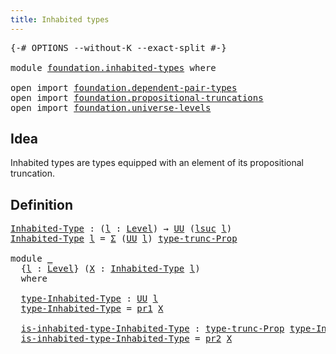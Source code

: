 ```yaml
---
title: Inhabited types
---
```


<pre class="Agda"><a id="41" class="Symbol">{-#</a> <a id="45" class="Keyword">OPTIONS</a> <a id="53" class="Pragma">--without-K</a> <a id="65" class="Pragma">--exact-split</a> <a id="79" class="Symbol">#-}</a>

<a id="84" class="Keyword">module</a> <a id="91" href="foundation.inhabited-types.html" class="Module">foundation.inhabited-types</a> <a id="118" class="Keyword">where</a>

<a id="125" class="Keyword">open</a> <a id="130" class="Keyword">import</a> <a id="137" href="foundation.dependent-pair-types.html" class="Module">foundation.dependent-pair-types</a>
<a id="169" class="Keyword">open</a> <a id="174" class="Keyword">import</a> <a id="181" href="foundation.propositional-truncations.html" class="Module">foundation.propositional-truncations</a>
<a id="218" class="Keyword">open</a> <a id="223" class="Keyword">import</a> <a id="230" href="foundation.universe-levels.html" class="Module">foundation.universe-levels</a>
</pre>
## Idea

Inhabited types are types equipped with an element of its propositional truncation.

## Definition

<pre class="Agda"><a id="Inhabited-Type"></a><a id="379" href="foundation.inhabited-types.html#379" class="Function">Inhabited-Type</a> <a id="394" class="Symbol">:</a> <a id="396" class="Symbol">(</a><a id="397" href="foundation.inhabited-types.html#397" class="Bound">l</a> <a id="399" class="Symbol">:</a> <a id="401" href="Agda.Primitive.html#597" class="Postulate">Level</a><a id="406" class="Symbol">)</a> <a id="408" class="Symbol">→</a> <a id="410" href="foundation-core.universe-levels.html#235" class="Primitive">UU</a> <a id="413" class="Symbol">(</a><a id="414" href="Agda.Primitive.html#780" class="Primitive">lsuc</a> <a id="419" href="foundation.inhabited-types.html#397" class="Bound">l</a><a id="420" class="Symbol">)</a>
<a id="422" href="foundation.inhabited-types.html#379" class="Function">Inhabited-Type</a> <a id="437" href="foundation.inhabited-types.html#437" class="Bound">l</a> <a id="439" class="Symbol">=</a> <a id="441" href="foundation-core.dependent-pair-types.html#515" class="Record">Σ</a> <a id="443" class="Symbol">(</a><a id="444" href="foundation-core.universe-levels.html#235" class="Primitive">UU</a> <a id="447" href="foundation.inhabited-types.html#437" class="Bound">l</a><a id="448" class="Symbol">)</a> <a id="450" href="foundation.propositional-truncations.html#2012" class="Function">type-trunc-Prop</a>

<a id="467" class="Keyword">module</a> <a id="474" href="foundation.inhabited-types.html#474" class="Module">_</a>
  <a id="478" class="Symbol">{</a><a id="479" href="foundation.inhabited-types.html#479" class="Bound">l</a> <a id="481" class="Symbol">:</a> <a id="483" href="Agda.Primitive.html#597" class="Postulate">Level</a><a id="488" class="Symbol">}</a> <a id="490" class="Symbol">(</a><a id="491" href="foundation.inhabited-types.html#491" class="Bound">X</a> <a id="493" class="Symbol">:</a> <a id="495" href="foundation.inhabited-types.html#379" class="Function">Inhabited-Type</a> <a id="510" href="foundation.inhabited-types.html#479" class="Bound">l</a><a id="511" class="Symbol">)</a>
  <a id="515" class="Keyword">where</a>

  <a id="524" href="foundation.inhabited-types.html#524" class="Function">type-Inhabited-Type</a> <a id="544" class="Symbol">:</a> <a id="546" href="foundation-core.universe-levels.html#235" class="Primitive">UU</a> <a id="549" href="foundation.inhabited-types.html#479" class="Bound">l</a>
  <a id="553" href="foundation.inhabited-types.html#524" class="Function">type-Inhabited-Type</a> <a id="573" class="Symbol">=</a> <a id="575" href="foundation-core.dependent-pair-types.html#605" class="Field">pr1</a> <a id="579" href="foundation.inhabited-types.html#491" class="Bound">X</a>

  <a id="584" href="foundation.inhabited-types.html#584" class="Function">is-inhabited-type-Inhabited-Type</a> <a id="617" class="Symbol">:</a> <a id="619" href="foundation.propositional-truncations.html#2012" class="Function">type-trunc-Prop</a> <a id="635" href="foundation.inhabited-types.html#524" class="Function">type-Inhabited-Type</a>
  <a id="657" href="foundation.inhabited-types.html#584" class="Function">is-inhabited-type-Inhabited-Type</a> <a id="690" class="Symbol">=</a> <a id="692" href="foundation-core.dependent-pair-types.html#617" class="Field">pr2</a> <a id="696" href="foundation.inhabited-types.html#491" class="Bound">X</a>
</pre>